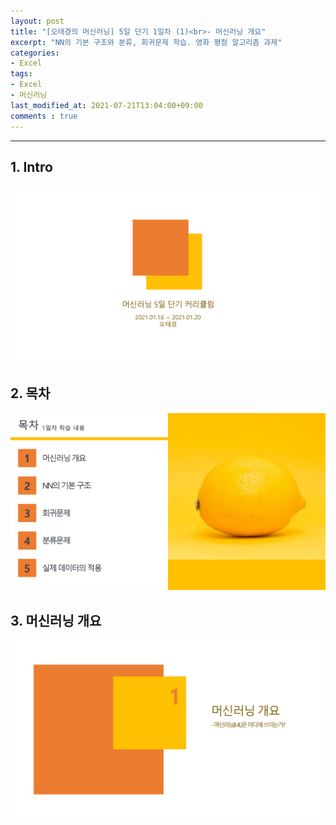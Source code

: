 ```yaml
---
layout: post
title: "[오태경의 머신러닝] 5일 단기 1일차 (1)<br>- 머신러닝 개요"
excerpt: "NN의 기본 구조와 분류, 회귀문제 학습. 영화 평점 알고리즘 과제"
categories:
- Excel
tags:
- Excel
- 머신러닝
last_modified_at: 2021-07-21T13:04:00+09:00
comments : true
---
```

<hr>
<div>
    <h2>1. Intro</h2>
    <div style="align-items: center;">
    <img src="/assets/post-image/Excel-5일-단기-1/0001.jpg">
    </div>
</div>
<div>
    <h2>2. 목차</h2>
    <div style="align-items: center;">
    <img src="/assets/post-image/Excel-5일-단기-1/0003.jpg">
    </div>
</div>
<div>
    <h2>3. 머신러닝 개요</h2>
    <div style="align-items: center;">
    <img src="/assets/post-image/Excel-5일-단기-1/0004.jpg">
    </div>
</div>
